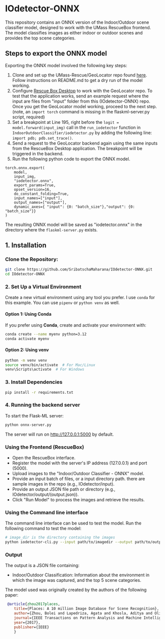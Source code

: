 # IOdetector-ONNX

This repository contains an ONNX version of the Indoor/Outdoor scene classifier model, designed to work with the UMass RescueBox frontend. The model classifies images as either indoor or outdoor scenes and provides the top scene categories.

## Steps to export the ONNX model

Exporting the ONNX model involved the following key steps:
1. Clone and set up the UMass-Rescue/GeoLocator repo found [here](https://github.com/UMass-Rescue/GeoLocator). Follow instructions on README.md to get a dry run of the model working.
2. Configure [Rescue Box Desktop](https://github.com/UMass-Rescue/RescueBox-Desktop/releases) to work with the GeoLocator repo. To test that the application works, send an example request where the input are files from "input" folder from this (IOdetector-ONNX) repo. Once you get the GeoLocator model working, proceed to the next step. (note, an ```import torch``` command is missing in the flaskml-server.py script, required)
3. Set a breakpoint at Line 195, right before the `logit = model.forward(input_img)` call in the `run_iodetector` function in `IndoorOutdoorClassifier/iodetector.py` by adding the following line: `import pdb; pdb.set_trace()`.
4. Send a request to the GeoLocator backend again using the same inputs from the RescueBox Desktop application. The breakpoint will be triggered in the backend.
5. Run the following python code to export the ONNX model.
```
torch.onnx.export(
    model,              
    input_img,        
    "iodetector.onnx",   
    export_params=True, 
    opset_version=16,    
    do_constant_folding=True, 
    input_names=["input"],  
    output_names=["output"],   
    dynamic_axes={ "input": {0: "batch_size"},"output": {0: "batch_size"}}
)
```

The resulting ONNX model will be saved as "iodetector.onnx" in the directory where the `flaskml-server.py` exists.

## 1. Installation 

### Clone the Repository:
```bash
git clone https://github.com/SribatschaMaharana/IOdetector-ONNX.git
cd IOdetector-ONNX
```

### 2. Set Up a Virtual Environment
Create a new virtual environment using any tool you prefer. I use  `conda` for this example. You can use `pipenv` or `python venv` as well.

#### Option 1: Using Conda

If you prefer using **Conda**, create and activate your environment with:

```bash
conda create --name myenv python=3.12
conda activate myenv
```

#### Option 2: Using venv
```bash
python -m venv venv
source venv/bin/activate  # For Mac/Linux
venv\Scripts\activate  # For Windows
```

### 3. Install Dependencies
```bash
pip install -r requirements.txt
```

### 4. Running the backend server
To start the Flask-ML server:
```bash
python onnx-server.py
```
The server will run on http://127.0.0.1:5000 by default.

### Using the Frontend (RescueBox)
- Open the RescueBox interface.
- Register the model with the server's IP address (127.0.0.1) and port (5000).
- Upload images to the "Indoor/Outdoor Classifier - ONNX" model.
- Provide an input batch of files, or a input directory path. there are sample images in the repo (e.g., IOdetector/input).
- Provide an output JSON file path or directory (e.g., IOdetector/output/(output.json)).
- Click "Run Model" to process the images and retrieve the results.

### Using the Command line interface
The command line interface can be used to test the model. Run the following command to test the model:

```bash
# image_dir is the directory containing the images
python iodetector-cli.py --input path/to/imagedir --output path/to/output_dir
```

### Output
The output is a JSON file containing:
- Indoor/Outdoor Classification: Information about the environment in which the image was captured, and the top 5 scene categories.

The model used was originally created by the authors of the following paper:

```bibtex
 @article{zhou2017places,
    title={Places: A 10 million Image Database for Scene Recognition},
    author={Zhou, Bolei and Lapedriza, Agata and Khosla, Aditya and Oliva, Aude and Torralba, Antonio},
    journal={IEEE Transactions on Pattern Analysis and Machine Intelligence},
    year={2017},
    publisher={IEEE}
    }